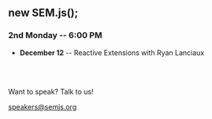 ##  new SEM.js();
### 2nd Monday -- 6:00 PM

- **December 12** -- Reactive Extensions with Ryan Lanciaux
<br />
<br />

Want to speak? Talk to us! 

speakers@semjs.org
